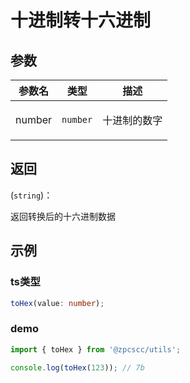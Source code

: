 # 十进制转十六进制

## 参数

| 参数名 | 类型                | 描述                |
| ------ | ------------------- | ------------------- |
| number | <code>number</code> | <p>十进制的数字</p> |

## 返回

(<code>string</code>)：<p>返回转换后的十六进制数据</p>

## 示例

### ts类型

```typescript
toHex(value: number);
```

### demo

```typescript
import { toHex } from '@zpcscc/utils';

console.log(toHex(123)); // 7b
```
